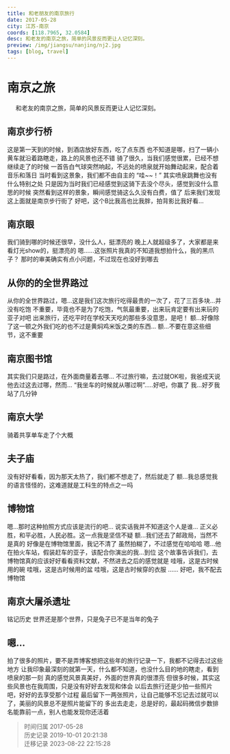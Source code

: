 ```yaml
---
title: 和老朋友的南京旅行
date: 2017-05-28
city: 江苏-南京
coords: [118.7965, 32.0584]
desc: 和老友的南京之旅，简单的风景反而更让人记忆深刻。
preview: /img/jiangsu/nanjing/nj2.jpg
tags: [blog, travel]
---
```


# 南京之旅

<span>
&nbsp;&nbsp;&nbsp;&nbsp;
和老友的南京之旅，简单的风景反而更让人记忆深刻。
</span>

<!-- more -->

## 南京步行桥

这是第一天到的时候，到酒店放好东西，吃了点东西
也不知道是哪，扫了一辆小黄车就沿着路瞎走，路上的风景也还不错
骑了很久，当我们感觉很累，已经不想继续走了的时候
一首告白气球突然响起，不远处的喷泉就开始舞动起来，配合着音乐和落日
当时看到这景象，我们都不由自主的 “哇~~！”
其实喷泉跳舞也没有什么特别之处
只是因为当时我们已经感觉到这骑下去没个尽头，感觉到没什么意思的时候
突然看到这样的景象，瞬间感觉骑这么久没有白费，值了
后来我们发现这上面就是南京步行街了
<ImgComp src="/img/jiangsu/nanjing/nj4.jpg" />
<ImgComp src="/img/jiangsu/nanjing/nj5.jpg" />
好吧，这个B比我高也比我胖，拍背影比我好看...
<ImgComp src="/img/jiangsu/nanjing/dan2.jpg" />
<ImgComp src="/img/jiangsu/nanjing/me2.jpg" />

## 南京眼

我们骑到哪的时候还很早，没什么人，挺漂亮的
<ImgComp src="/img/jiangsu/nanjing/dan1.jpg" />
<ImgComp src="/img/jiangsu/nanjing/me1.jpg" />
晚上人就超级多了，大家都是来看灯光show的，挺漂亮的
<ImgComp src="/img/jiangsu/nanjing/nj3.jpg" />
<ImgComp src="/img/jiangsu/nanjing/nj2.jpg" />
嗯......这张照片我真的不知道我想拍什么，我的黑爪子？
那时的审美确实有点小问题，不过现在也没好到哪去
<ImgComp src="/img/jiangsu/nanjing/s.jpg" />

## 从你的的全世界路过

从你的全世界路过，嗯...这是我们这次旅行吃得最贵的一次了，花了三百多块...并没有吃饱
不重要，毕竟也不是为了吃饱，气氛最重要，出来玩肯定要有出来玩的亚子对吧
出来旅行，还吃平时在学校天天吃的那些多没意思，是吧！
额...好像除了这一顿之外我们吃的也不过是黄焖鸡米饭之类的东西...
额...不要在意这些细节，这不重要
<ImgComp src="/img/jiangsu/nanjing/c.jpg" />

## 南京图书馆

其实我们只是路过，在外面商量着去哪...
不过旅行嘛，去过就OK啦，我爸成天说他去过这去过哪，然而...
“我坐车的时候就从哪过啊”.....好吧，你赢了
我...好歹我站了几分钟
<ImgComp src="/img/jiangsu/nanjing/nj1.jpg" />

## 南京大学

骑着共享单车走了个大概
<ImgComp src="/img/jiangsu/nanjing/nj.jpg" />

## 夫子庙

没有好好看看，因为那天太热了，我们都不想走了，然后就走了
额...我总感觉我的语言怪怪的，这难道就是工科生的特点之一吗
<ImgComp src="/img/jiangsu/nanjing/fzm.jpg" />

## 博物馆

嗯...那时这种拍照方式应该是流行的吧...
说实话我并不知道这个人是谁...
<ImgComp src="/img/jiangsu/nanjing/me4.jpg" />
<ImgComp src="/img/jiangsu/nanjing/dan3.jpg" />
正义必胜，和平必胜，人民必胜。这一点我是坚信不疑
<ImgComp src="/img/jiangsu/nanjing/w.jpg" />
额...我们还去了邮政局，当然不是真的
<ImgComp src="/img/jiangsu/nanjing/y.jpg" />
好像是在博物馆里面，我记不清了
虽然拍糊了，不过感觉在哈哈哈
<ImgComp src="/img/jiangsu/nanjing/me3.jpg" />
嗯...他在拍火车站，假装赶车的亚子，该配合你演出的我...到位
<ImgComp src="/img/jiangsu/nanjing/h.jpg" />
这个故事告诉我们，去博物馆真的应该好好看看资料文献，不然进去之后的感觉就是
哇哦，这是古时候用的碗
哇哦，这是古时候用的盆
哇哦，这是古时候穿的衣服
......
好吧，我不配去博物馆

## 南京大屠杀遗址

铭记历史
<ImgComp src="/img/jiangsu/nanjing/p1.jpg" />
世界还是那个世界，只是兔子已不是当年的兔子

## 嗯...

拍了很多的照片，要不是弄博客想把这些年的旅行记录一下，我都不记得去过这些地方
让我印象最深刻的就第一天，什么都不知道，也没什么目的地的瞎走，看到喷泉的那一刻
真的感觉风景真美好，外面的世界真的很漂亮
但很多时候，其实这些风景也在我周围，只是没有好好去发现和体会
以后去旅行还是少拍一些照片吧，好好的去享受那个过程
最后留下一两张照片，让自己能够不忘记去过就可以了，美丽的风景总不是照片能留下的
多出去走走，总是好的，最起码微信步数排名能靠前一点，别人也能发现你还活着

> 时间归属 2017-05-28<br/>
> 历史记录 2019-10-01 20:21:38<br/>
> 迁移记录 2023-08-22 22:15:28
